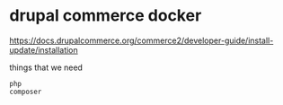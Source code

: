 # drupal commerce docker
 



https://docs.drupalcommerce.org/commerce2/developer-guide/install-update/installation


things that we need

    php
    composer